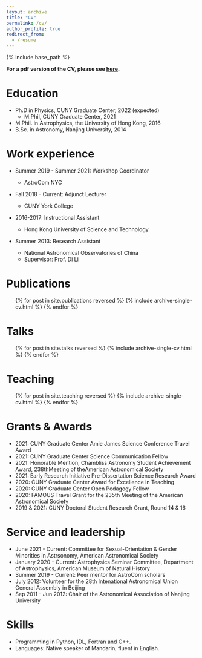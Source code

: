 ```yaml
---
layout: archive
title: "CV"
permalink: /cv/
author_profile: true
redirect_from:
  - /resume
---
```


{% include base_path %}

**For a pdf version of the CV, please see [here](https://github.com/yuzhesong/yuzhesong.github.io/raw/master/files/YSong_CV.pdf).**

Education
======
* Ph.D in Physics, CUNY Graduate Center, 2022 (expected)
  * M.Phil, CUNY Graduate Center, 2021  
* M.Phil. in Astrophysics, the University of Hong Kong, 2016
* B.Sc. in Astronomy, Nanjing University, 2014

Work experience
======
* Summer 2019 - Summer 2021: Workshop Coordinator
  * AstroCom NYC

* Fall 2018 - Current: Adjunct Lecturer
  * CUNY York College

* 2016-2017: Instructional Assistant
  * Hong Kong University of Science and Technology

* Summer 2013: Research Assistant
  * National Astronomical Observatories of China
  * Supervisor: Prof. Di Li

Publications
======
  <ul>{% for post in site.publications reversed %}
    {% include archive-single-cv.html %}
  {% endfor %}</ul>
  
Talks
======
  <ul>{% for post in site.talks reversed %}
    {% include archive-single-cv.html %}
  {% endfor %}</ul>
  
  
Teaching
======
  <ul>{% for post in site.teaching reversed %}
    {% include archive-single-cv.html %}
  {% endfor %}</ul>
  
Grants & Awards
======
* 2021: CUNY Graduate Center Amie James Science Conference Travel Award
* 2021: CUNY Graduate Center Science Communication Fellow
* 2021: Honorable Mention, Chambliss Astronomy Student Achievement Award, 238thMeeting of theAmerican Astronomical Society
* 2021: Early Research Initiative Pre-Dissertation Science Research Award
* 2020: CUNY Graduate Center Award for Excellence in Teaching
* 2020: CUNY Graduate Center Open Pedagogy Fellow
* 2020: FAMOUS Travel Grant for the 235th Meeting of the American Astronomical Society 
* 2019 & 2021: CUNY Doctoral Student Research Grant, Round 14 & 16

Service and leadership
======
* June 2021 - Current: Committee for Sexual-Orientation & Gender Minorities in Astrsonomy, American Astronomical Society 
* January 2020 - Current: Astrophysics Seminar Committee, Department of Astrophysics, American Museum of Natural History
* Summer 2019 - Current: Peer mentor for AstroCom scholars
* July 2012: Volunteer for the 28th Intenational Astronomical Union General Assembly in Beijing
* Sep 2011 - Jun 2012: Chair of the Astronomical Association of Nanjing University


Skills
======
* Programming in Python, IDL, Fortran and C++.
* Languages: Native speaker of Mandarin, fluent in English.
